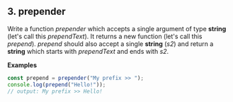 ## 3. prepender

Write a function _prepender_ which accepts a single argument of type __string__ (let's call this _prependText_). It returns a new function (let's call this _prepend_). _prepend_ should also accept a single __string__ (_s2_) and return a __string__ which starts with _prependText_ and ends with _s2_.

__Examples__

```Javascript 
const prepend = prepender("My prefix >> ");
console.log(prepend("Hello!"));
// output: My prefix >> Hello!

```